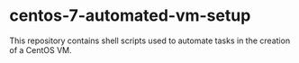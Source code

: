 # centos-7-automated-vm-setup

This repository contains shell scripts used to automate tasks in the creation of a CentOS VM.
